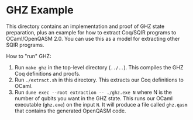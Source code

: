 # GHZ Example

This directory contains an implementation and proof of GHZ state preparation, plus an example for how to extract Coq/SQIR programs to OCaml/OpenQASM 2.0. You can use this as a model for extracting other SQIR programs.

How to "run" GHZ:
1. Run `make ghz` in the top-level directory (`../..`). This compiles the GHZ Coq definitions and proofs.
2. Run `./extract.sh` in this directory. This extracts our Coq definitions to OCaml.
3. Run `dune exec --root extraction -- ./ghz.exe N` where N is the number of qubits you want in the GHZ state. This runs our OCaml executable (`ghz.exe`) on the input `N`. It will produce a file called `ghz.qasm` that contains the generated OpenQASM code.

